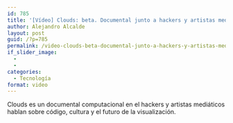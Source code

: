 ```yaml
---
id: 785
title: '[Vídeo] Clouds: beta. Documental junto a hackers y artistas mediaticos dialogando.'
author: Alejandro Alcalde
layout: post
guid: /?p=785
permalink: /video-clouds-beta-documental-junto-a-hackers-y-artistas-mediaticos-dialogando/
if_slider_image:
  - 
  - 
categories:
  - Tecnología
format: video
---
```

Clouds es un documental computacional en el hackers y artistas mediáticos hablan sobre código, cultura y el futuro de la visualización.

<div class="embed-vimeo" style="text-align:center;">
</div>

